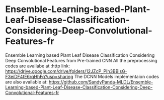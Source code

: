 # Ensemble-Learning-based-Plant-Leaf-Disease-Classification-Considering-Deep-Convolutional-Features-fr
Ensemble Learning based Plant Leaf Disease Classification Considering Deep Convolutional Features from Pre-trained CNN
All the preprocessing codes are availabe at :http link: https://drive.google.com/drive/folders/12JZcP_PIh3BBisG-F3eiDF4tE6rqHhFq?usp=sharing
The DCNN Models implementaion codes are also available at: https://github.com/SandyPanda-MLDL/Ensemble-Learning-based-Plant-Leaf-Disease-Classification-Considering-Deep-Convolutional-Features-fr

